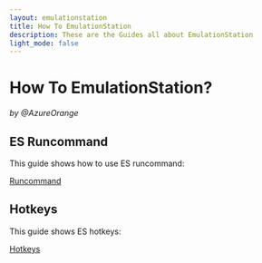 ```yaml
---
layout: emulationstation
title: How To EmulationStation
description: These are the Guides all about EmulationStation
light_mode: false
---
```


# How To EmulationStation?  
_by @AzureOrange_

## ES Runcommand
This guide shows how to use ES runcommand:

[Runcommand](/emulationstation/runcommand.md)

## Hotkeys
This guide shows ES hotkeys:

[Hotkeys](/emulationstation/hotkeys.md)
